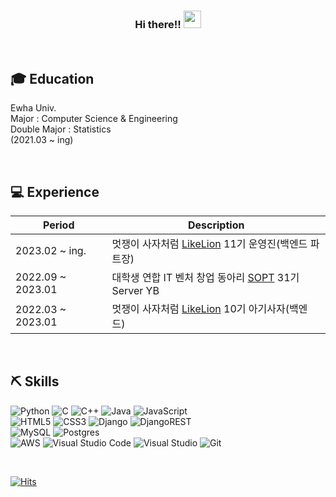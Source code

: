 <h3 align="center">
  <b>Hi there!!</b>
  <img src="https://media.giphy.com/media/hvRJCLFzcasrR4ia7z/giphy.gif" width="28">
</h3>
<br>

## 🎓 Education

Ewha Univ. <br>
Major : Computer Science & Engineering<br>
Double Major : Statistics<br>
(2021.03 ~ ing)

<br>

## 💻 Experience

| Period                  | Description                                                                   |
| ----------------------- | ----------------------------------------------------------------------------- |
| 2023.02 ~ ing.          | 멋쟁이 사자처럼 [LikeLion](https://www.likelion.net/) 11기 운영진(백엔드 파트장)      |
| 2022.09 ~ 2023.01           | 대학생 연합 IT 벤처 창업 동아리 [SOPT](https://sopt.org/) 31기 Server YB       |
| 2022.03 ~ 2023.01       | 멋쟁이 사자처럼 [LikeLion](https://www.likelion.net/) 10기 아기사자(백엔드)|

<br>

## ⛏️ Skills

![Python](https://img.shields.io/badge/python-3670A0?style=flat-square&logo=python&logoColor=ffdd54)
![C](https://img.shields.io/badge/c-%2300599C.svg?style=flat-square&logo=c&logoColor=white)
![C++](https://img.shields.io/badge/c++-%2300599C.svg?style=flat-square&logo=c%2B%2B&logoColor=white)
![Java](https://img.shields.io/badge/java-%23ED8B00.svg?style=flat-square&logo=java&logoColor=white)
![JavaScript](https://img.shields.io/badge/javascript-%23323330.svg?style=flat-square&logo=javascript&logoColor=%23F7DF1E)
<br>
![HTML5](https://img.shields.io/badge/html5-%23E34F26.svg?style=flat-square&logo=html5&logoColor=white)
![CSS3](https://img.shields.io/badge/css3-%231572B6.svg?style=flat-square&logo=css3&logoColor=white)
![Django](https://img.shields.io/badge/django-%23092E20.svg?style=flat-square&logo=django&logoColor=white)
![DjangoREST](https://img.shields.io/badge/DJANGO-REST-ff1709?style=flat-square&logo=django&logoColor=white&color=ff1709&labelColor=gray)
<br>
![MySQL](https://img.shields.io/badge/mysql-%2300f.svg?style=flat-square&logo=mysql&logoColor=white)
![Postgres](https://img.shields.io/badge/postgres-%23316192.svg?style=flat-square&logo=postgresql&logoColor=white)
<br>
![AWS](https://img.shields.io/badge/-AWS-232F3E?style=flat-square&logo=amazon-aws&logoColor=fff)
![Visual Studio Code](https://img.shields.io/badge/-Visual%20Studio%20Code-007ACC?style=flat-square&logo=Visual-Studio-Code&logoColor=fff)
![Visual Studio](https://img.shields.io/badge/-Visual%20Studio-5C2D91?style=flat-square&logo=Visual-Studio&logoColor=fff)
![Git](https://img.shields.io/badge/-Git-F05032?style=flat-square&logo=Git&logoColor=fff)

<br>

[![Hits](https://hits.seeyoufarm.com/api/count/incr/badge.svg?url=https%3A%2F%2Fgithub.com%2F%2Fhit-counter&count_bg=%2379C83D&title_bg=%23555555&icon=&icon_color=%23E7E7E7&title=hits&edge_flat=false)](https://hits.seeyoufarm.com)

